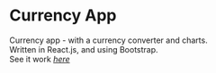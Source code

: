 # Currency App

Currency app - with a currency converter and charts.</br>
Written in React.js, and using Bootstrap.</br>
See it work <a href='https://bit.ly/currApp'><em>here</em></a>
